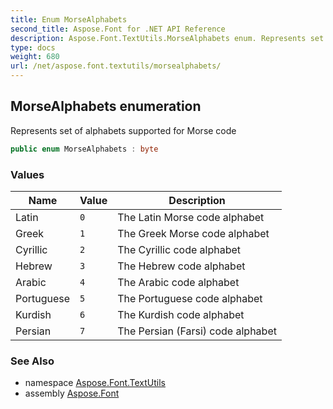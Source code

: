 ```yaml
---
title: Enum MorseAlphabets
second_title: Aspose.Font for .NET API Reference
description: Aspose.Font.TextUtils.MorseAlphabets enum. Represents set of alphabets supported for Morse code
type: docs
weight: 680
url: /net/aspose.font.textutils/morsealphabets/
---
```

## MorseAlphabets enumeration

Represents set of alphabets supported for Morse code

```csharp
public enum MorseAlphabets : byte
```

### Values

| Name | Value | Description |
| --- | --- | --- |
| Latin | `0` | The Latin Morse code alphabet |
| Greek | `1` | The Greek Morse code alphabet |
| Cyrillic | `2` | The Cyrillic code alphabet |
| Hebrew | `3` | The Hebrew code alphabet |
| Arabic | `4` | The Arabic code alphabet |
| Portuguese | `5` | The Portuguese code alphabet |
| Kurdish | `6` | The Kurdish code alphabet |
| Persian | `7` | The Persian (Farsi) code alphabet |

### See Also

* namespace [Aspose.Font.TextUtils](../../aspose.font.textutils/)
* assembly [Aspose.Font](../../)


